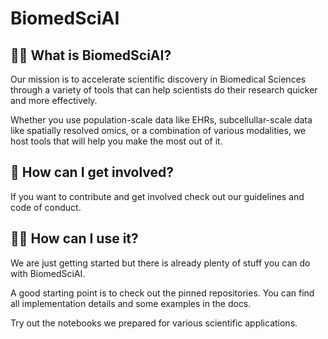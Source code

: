 # BiomedSciAI 
## 🙋‍♀️ What is BiomedSciAI?

Our mission is to accelerate scientific discovery in Biomedical Sciences through a variety of tools that can help scientists do their research quicker and more effectively.

Whether you use population-scale data like EHRs, subcellullar-scale data like spatially resolved omics, or a combination of various modalities, we host tools that will help you make the most out of it. 

## 🌈 How can I get involved?

If you want to contribute and get involved check out our guidelines and code of conduct.

## 👩‍💻 How can I use it?

We are just getting started but there is already plenty of stuff you can do with BiomedSciAI.

A good starting point is to check out the pinned repositories. You can find all implementation details and some examples in the docs.

Try out the notebooks we prepared for various scientific applications.
